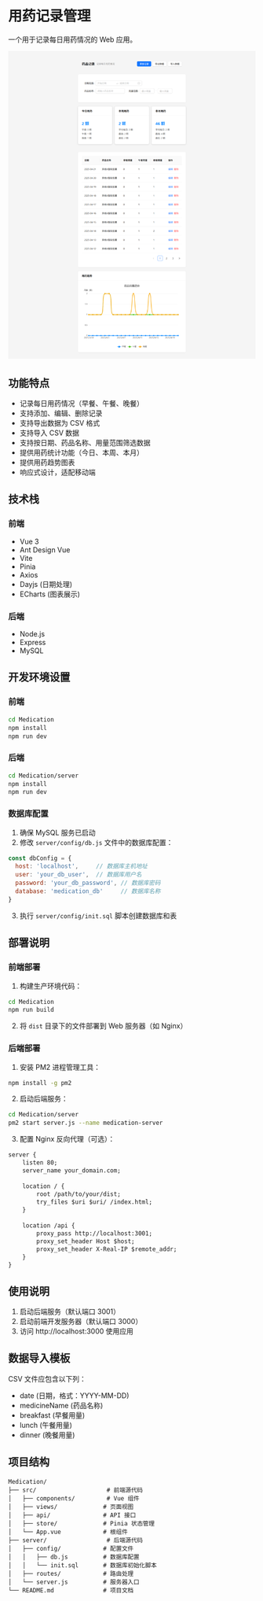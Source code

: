 # 用药记录管理

一个用于记录每日用药情况的 Web 应用。

![这是图片](Scan.png "Scan")

## 功能特点

- 记录每日用药情况（早餐、午餐、晚餐）
- 支持添加、编辑、删除记录
- 支持导出数据为 CSV 格式
- 支持导入 CSV 数据
- 支持按日期、药品名称、用量范围筛选数据
- 提供用药统计功能（今日、本周、本月）
- 提供用药趋势图表
- 响应式设计，适配移动端

## 技术栈

### 前端
- Vue 3
- Ant Design Vue
- Vite
- Pinia
- Axios
- Dayjs (日期处理)
- ECharts (图表展示)

### 后端
- Node.js
- Express
- MySQL

## 开发环境设置

### 前端
```bash
cd Medication
npm install
npm run dev
```

### 后端
```bash
cd Medication/server
npm install
npm run dev
```

### 数据库配置
1. 确保 MySQL 服务已启动
2. 修改 `server/config/db.js` 文件中的数据库配置：
```javascript
const dbConfig = {
  host: 'localhost',     // 数据库主机地址
  user: 'your_db_user',  // 数据库用户名
  password: 'your_db_password', // 数据库密码
  database: 'medication_db'     // 数据库名称
}
```
3. 执行 `server/config/init.sql` 脚本创建数据库和表

## 部署说明

### 前端部署
1. 构建生产环境代码：
```bash
cd Medication
npm run build
```

2. 将 `dist` 目录下的文件部署到 Web 服务器（如 Nginx）

### 后端部署
1. 安装 PM2 进程管理工具：
```bash
npm install -g pm2
```

2. 启动后端服务：
```bash
cd Medication/server
pm2 start server.js --name medication-server
```

3. 配置 Nginx 反向代理（可选）：
```nginx
server {
    listen 80;
    server_name your_domain.com;

    location / {
        root /path/to/your/dist;
        try_files $uri $uri/ /index.html;
    }

    location /api {
        proxy_pass http://localhost:3001;
        proxy_set_header Host $host;
        proxy_set_header X-Real-IP $remote_addr;
    }
}
```

## 使用说明

1. 启动后端服务（默认端口 3001）
2. 启动前端开发服务器（默认端口 3000）
3. 访问 http://localhost:3000 使用应用

## 数据导入模板

CSV 文件应包含以下列：
- date (日期，格式：YYYY-MM-DD)
- medicineName (药品名称)
- breakfast (早餐用量)
- lunch (午餐用量)
- dinner (晚餐用量)


## 项目结构
```
Medication/
├── src/                    # 前端源代码
│   ├── components/         # Vue 组件
│   ├── views/             # 页面视图
│   ├── api/               # API 接口
│   ├── store/             # Pinia 状态管理
│   └── App.vue            # 根组件
├── server/                 # 后端源代码
│   ├── config/            # 配置文件
│   │   ├── db.js          # 数据库配置
│   │   └── init.sql       # 数据库初始化脚本
│   ├── routes/            # 路由处理
│   └── server.js          # 服务器入口
└── README.md              # 项目文档
```
